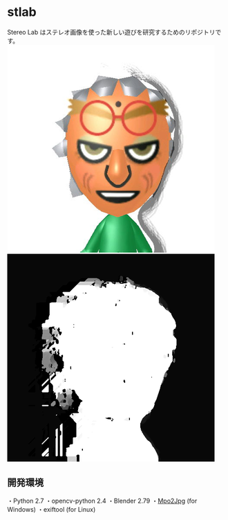 # stlab
Stereo Lab はステレオ画像を使った新しい遊びを研究するためのリポジトリです。
![グレたノコノコ](https://github.com/Hato6502/stlab/blob/master/HNI_0029_0.jpg)
![グレたノコノコの視差画像](https://github.com/Hato6502/stlab/blob/master/stray_z.png)

## 開発環境
・Python 2.7
・opencv-python 2.4
・Blender 2.79
・<a href="https://github.com/shimat/mpo2jpg">Mpo2Jpg</a> (for Windows)
・exiftool (for Linux)
